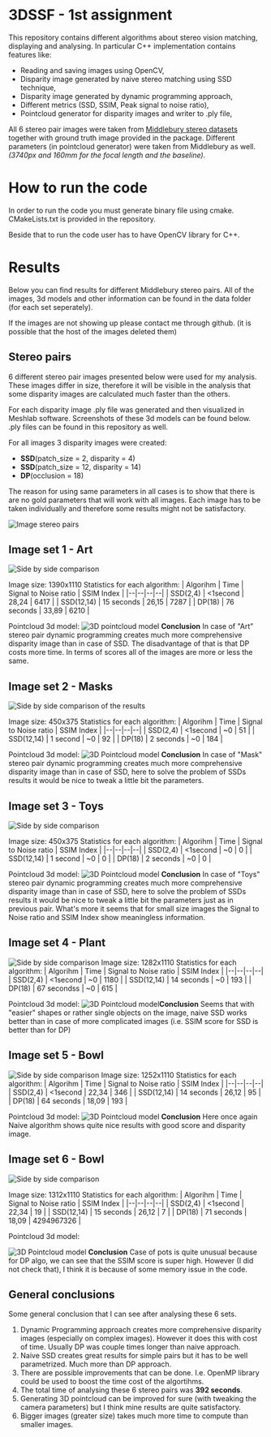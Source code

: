 # 3DSSF - 1st assignment

This repository contains different algorithms about stereo vision matching, displaying and analysing. In particular C++ implementation contains features like:

 - Reading and saving images using OpenCV,
 - Disparity image generated by naive stereo matching using SSD technique,
 - Disparity image generated by dynamic programming approach,
 - Different metrics (SSD, SSIM, Peak signal to noise ratio),
 - Pointcloud generator for disparity images and writer to .ply file,

All 6 stereo pair images were taken from [Middlebury stereo datasets](http://vision.middlebury.edu/stereo/data) together with ground truth image provided in the package.
Different parameters (in pointcloud generator) were taken from Middlebury as well. *(_3740px_ and _160mm_ for the focal length and the baseline).*

# How to run the code
In order to run the code you must generate binary file using cmake. CMakeLists.txt is provided in the repository. 

Beside that to run the code user has to have OpenCV library for C++.

# Results
Below you can find results for different Middlebury stereo pairs. All of the images, 3d models and other information can be found in the data folder (for each set seperately).

If the images are not showing up please contact me through github. (it is possible that the host of the images deleted them)

## Stereo pairs

6 different stereo pair images presented below were used for my analysis. These images differ in size, therefore it will be visible in the analysis that some disparity images are calculated much faster than the others.

For each disparity image .ply file was generated and then visualized in Meshlab software. Screenshots of these 3d models can be found below. .ply files can be found in this repository as well.

For all images 3 disparity images were created:

 - **SSD**(patch_size = 2, disparity = 4)
 - **SSD**(patch_size = 12, disparity = 14)
 - **DP**(occlusion = 18)

The reason for using same parameters in all cases is to show that there is are no gold parameters that will work with all images. Each image has to be taken individually and therefore some results might not be satisfactory.

![Image stereo pairs](https://i.ibb.co/nQXkm3p/combine-images.jpg)
## Image set 1 - Art

![Side by side comparison](https://i.ibb.co/dbVJqKN/Combined-images.jpg)

Image size: 1390x1110
Statistics for each algorithm:
| Algorihm | Time | Signal to Noise ratio | SSIM Index |
|--|--|--|--|
| SSD(2,4) | <1second | 28,24 | 6417 |
| SSD(12,14) | 15 seconds | 26,15 | 7287 |
| DP(18) | 76 seconds | 33,89 | 6210 |

Pointcloud 3d model:
![3D pointcloud model](https://i.ibb.co/JrxmHzT/img.png)
**Conclusion**
In case of "Art" stereo pair dynamic programming creates much more comprehensive disparity image than in case of SSD. The disadvantage of that is that DP costs more time. In terms of scores all of the images are more or less the same.

## Image set 2 - Masks
![Side by side comparison of the results](https://i.ibb.co/hK9tgmK/combine-images.jpg)

Image size: 450x375
Statistics for each algorithm:
| Algorihm | Time | Signal to Noise ratio | SSIM Index |
|--|--|--|--|
| SSD(2,4) | <1second | ~0 | 51 |
| SSD(12,14) | 1 second | ~0 | 92 |
| DP(18) | 2 seconds | ~0 | 184 |

Pointcloud 3d model:
![3D Pointcloud model](https://i.ibb.co/2KmKfrt/img.png)
**Conclusion**
In case of "Mask" stereo pair dynamic programming creates much more comprehensive disparity image than in case of SSD, here to solve the problem of SSDs results it would be nice to tweak a little bit the parameters.

## Image set 3 - Toys
![Side by side comparison](https://i.ibb.co/KwR64X0/combine-images.jpg)

Image size: 450x375
Statistics for each algorithm:
| Algorihm | Time | Signal to Noise ratio | SSIM Index |
|--|--|--|--|
| SSD(2,4) | <1second | ~0 | 0 |
| SSD(12,14) | 1 second | ~0 | 0 |
| DP(18) | 2 seconds | ~0 | 0 |

Pointcloud 3d model:
![3D Pointcloud model](https://i.ibb.co/JrF1ZK0/img.png)
**Conclusion**
In case of "Toys" stereo pair dynamic programming creates much more comprehensive disparity image than in case of SSD, here to solve the problem of SSDs results it would be nice to tweak a little bit the parameters just as in previous pair. What's more it seems that for small size images the Signal to Noise ratio and SSIM Index show meaningless information.

## Image set 4 - Plant

![Side by side comparison](https://i.ibb.co/SKV87DY/combine-images.jpg)
Image size: 1282x1110
Statistics for each algorithm:
| Algorihm | Time | Signal to Noise ratio | SSIM Index |
|--|--|--|--|
| SSD(2,4) | <1second | ~0 | 1180 |
| SSD(12,14) | 14 seconds | ~0 | 193 |
| DP(18) | 67 secondss | ~0 | 615 |

Pointcloud 3d model:
![3D Pointcloud model](https://i.ibb.co/pX1DBnk/img.png)**Conclusion**
Seems that with "easier" shapes or rather single objects on the image, naive SSD works better than in case of more complicated images (i.e. SSIM score for SSD is better than for DP)

## Image set 5 - Bowl
![Side by side comparison](https://i.ibb.co/PthTKK1/combine-images.jpg)
Image size: 1252x1110
Statistics for each algorithm:
| Algorihm | Time | Signal to Noise ratio | SSIM Index |
|--|--|--|--|
| SSD(2,4) | <1second | 22,34 | 346 |
| SSD(12,14) | 14 seconds | 26,12 | 95 |
| DP(18) | 64 seconds | 18,09 | 193 |

Pointcloud 3d model:
![3D Pointcloud model](https://i.ibb.co/jrXRbKm/img.png)
**Conclusion**
Here once again Naive algorithm shows quite nice results with good score and disparity image.

## Image set 6 - Bowl
![Side by side comparison](https://i.ibb.co/dKVbGzm/combine-images.jpg)

Image size: 1312x1110
Statistics for each algorithm:
| Algorihm | Time | Signal to Noise ratio | SSIM Index |
|--|--|--|--|
| SSD(2,4) | <1second | 22,34 | 19 |
| SSD(12,14) | 15 seconds | 26,12 | 7 |
| DP(18) | 71 seconds | 18,09 | 4294967326 |

Pointcloud 3d model:

![3D Pointcloud model](https://i.ibb.co/rQvB9k4/img.png)
**Conclusion**
Case of pots is quite unusual because for DP algo, we can see that the SSIM score is super high. However (I did not check that), I think it is because of some memory issue in the code.

## General conclusions

Some general conclusion that I can see after analysing these 6 sets.

 1. Dynamic Programming approach creates more comprehensive disparity images (especially on complex images). However it does this with cost of time. Usually DP was couple times longer than naive approach.
 2. Naive SSD creates great results for simple pairs but it has to be well parametrized. Much more than DP approach.
 3. There are possible improvements that can be done. I.e. OpenMP library could be used to boost the time cost of the algortihms.
 4. The total time of analysing these 6 stereo pairs was **392 seconds**.
 5. Generating 3D pointcloud can be improved for sure (with tweaking the camera parameters) but I think mine results are quite satisfactory.
 6. Bigger images (greater size) takes much more time to compute than smaller images.
